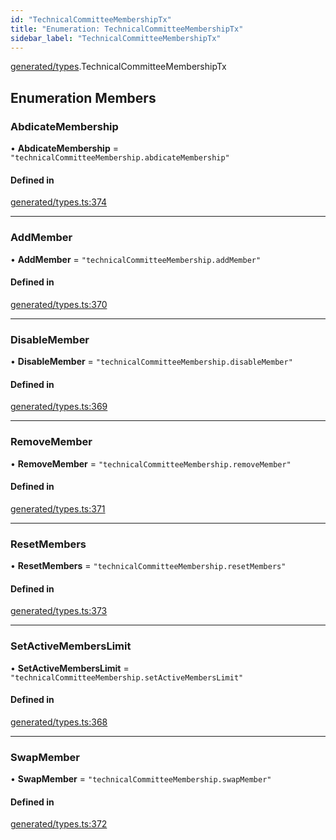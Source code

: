 ```yaml
---
id: "TechnicalCommitteeMembershipTx"
title: "Enumeration: TechnicalCommitteeMembershipTx"
sidebar_label: "TechnicalCommitteeMembershipTx"
---
```


[generated/types](../../../../modules/Generated/Types/Types.md).TechnicalCommitteeMembershipTx

## Enumeration Members

### AbdicateMembership

• **AbdicateMembership** = ``"technicalCommitteeMembership.abdicateMembership"``

#### Defined in

[generated/types.ts:374](https://github.com/PolymeshAssociation/polymesh-sdk/blob/31fdce23/src/generated/types.ts#L374)

___

### AddMember

• **AddMember** = ``"technicalCommitteeMembership.addMember"``

#### Defined in

[generated/types.ts:370](https://github.com/PolymeshAssociation/polymesh-sdk/blob/31fdce23/src/generated/types.ts#L370)

___

### DisableMember

• **DisableMember** = ``"technicalCommitteeMembership.disableMember"``

#### Defined in

[generated/types.ts:369](https://github.com/PolymeshAssociation/polymesh-sdk/blob/31fdce23/src/generated/types.ts#L369)

___

### RemoveMember

• **RemoveMember** = ``"technicalCommitteeMembership.removeMember"``

#### Defined in

[generated/types.ts:371](https://github.com/PolymeshAssociation/polymesh-sdk/blob/31fdce23/src/generated/types.ts#L371)

___

### ResetMembers

• **ResetMembers** = ``"technicalCommitteeMembership.resetMembers"``

#### Defined in

[generated/types.ts:373](https://github.com/PolymeshAssociation/polymesh-sdk/blob/31fdce23/src/generated/types.ts#L373)

___

### SetActiveMembersLimit

• **SetActiveMembersLimit** = ``"technicalCommitteeMembership.setActiveMembersLimit"``

#### Defined in

[generated/types.ts:368](https://github.com/PolymeshAssociation/polymesh-sdk/blob/31fdce23/src/generated/types.ts#L368)

___

### SwapMember

• **SwapMember** = ``"technicalCommitteeMembership.swapMember"``

#### Defined in

[generated/types.ts:372](https://github.com/PolymeshAssociation/polymesh-sdk/blob/31fdce23/src/generated/types.ts#L372)
